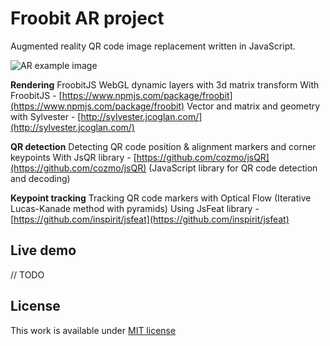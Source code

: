# Froobit AR project

Augmented reality QR code image replacement written in JavaScript.

![AR example image](https://i.imgur.com/A16nAVu.gif)

**Rendering** 
FroobitJS WebGL dynamic layers with 3d matrix transform
With FroobitJS - [https://www.npmjs.com/package/froobit](https://www.npmjs.com/package/froobit)
Vector and matrix and geometry with Sylvester - [http://sylvester.jcoglan.com/](http://sylvester.jcoglan.com/)

**QR detection** 
Detecting QR code position & alignment markers and corner keypoints
With JsQR library - [https://github.com/cozmo/jsQR](https://github.com/cozmo/jsQR) (JavaScript library for QR code detection and decoding)

**Keypoint tracking** 
Tracking QR code markers with Optical Flow (Iterative Lucas-Kanade method with pyramids)
Using JsFeat library - [https://github.com/inspirit/jsfeat](https://github.com/inspirit/jsfeat)

## Live demo
// TODO

## License

 
This work is available under [MIT license](./LICENSE)
